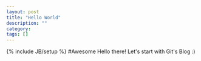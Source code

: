 ```yaml
---
layout: post
title: "Hello World"
description: ""
category: 
tags: []
---
```

{% include JB/setup %}
#Awesome
Hello there! Let's start with Git's Blog :)